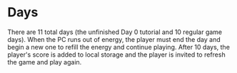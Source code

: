# Days

There are 11 total days (the unfinished Day 0 tutorial and 10 regular game days). When the PC runs out of energy, the player must end the day and begin a new one to refill the energy and continue playing. After 10 days, the player's score is added to local storage and the player is invited to refresh the game and play again.
